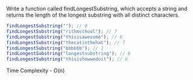Write a function called findLongestSubstring, which accepts a string and returns the length of the longest substring with all distinct characters.

```js
findLongestSubstring(""); // 0
findLongestSubstring("rithmschool"); // 7
findLongestSubstring("thisisawesome"); // 6
findLongestSubstring("thecatinthehat"); // 7
findLongestSubstring("bbbbbb"); // 1
findLongestSubstring("longestsubstring"); // 8
findLongestSubstring("thisishowwedoit"); // 6
```

Time Complexity - O(n)
